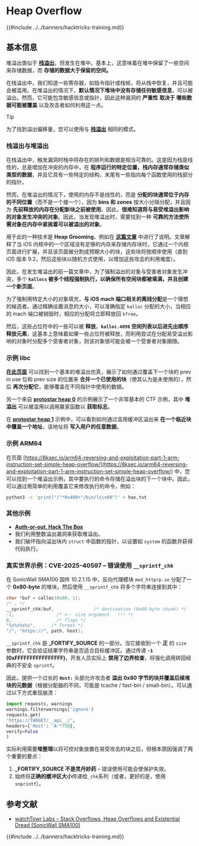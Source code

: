 # Heap Overflow

{{#include ../../banners/hacktricks-training.md}}

## 基本信息

堆溢出类似于 [**栈溢出**](../stack-overflow/index.html)，但发生在堆中。基本上，这意味着在堆中保留了一些空间来存储数据，而 **存储的数据大于保留的空间。**

在栈溢出中，我们知道一些寄存器，如指令指针或栈帧，将从栈中恢复，并且可能会被滥用。在堆溢出的情况下，**默认情况下堆块中没有存储任何敏感信息**，可以被溢出。然而，它可能包含敏感信息或指针，因此这种漏洞的 **严重性** **取决于** **哪些数据可能被覆盖** 以及攻击者如何利用这一点。

> [!TIP]
> 为了找到溢出偏移量，您可以使用与 [**栈溢出**](../stack-overflow/index.html#finding-stack-overflows-offsets) 相同的模式。

### 栈溢出与堆溢出

在栈溢出中，触发漏洞时栈中将存在的排列和数据是相当可靠的。这是因为栈是线性的，总是增加在冲突的内存中，在 **程序运行的特定位置，栈内存通常存储类似类型的数据**，并且它具有一些特定的结构，末尾有一些指向每个函数使用的栈部分的指针。

然而，在堆溢出的情况下，使用的内存不是线性的，而是 **分配的块通常位于内存的不同位置**（而不是一个接一个），因为 **bins 和 zones** 按大小分隔分配，并且因为 **先前释放的内存在分配新块之前被使用**。因此，**很难知道将与易受堆溢出影响的对象发生冲突的对象**。因此，当发现堆溢出时，需要找到一种 **可靠的方法使所需对象在内存中紧挨着可以被溢出的对象**。

用于此的一种技术是 **Heap Grooming**，例如在 [**这篇文章**](https://azeria-labs.com/grooming-the-ios-kernel-heap/) 中进行了说明。文章解释了当 iOS 内核中的一个区域没有足够的内存来存储内存块时，它通过一个内核页面进行扩展，并且该页面被分割成预期大小的块，这些块将按顺序使用（直到 iOS 版本 9.2，然后这些块以随机方式使用，以增加这些攻击的利用难度）。

因此，在发生堆溢出的前一篇文章中，为了强制溢出的对象与受害者对象发生冲突，多个 **`kallocs` 被多个线程强制执行，以确保所有空闲块都被填满，并且创建一个新页面**。

为了强制用特定大小的对象填充，**与 iOS mach 端口相关的离线分配**是一个理想的候选者。通过精确设置消息的大小，可以准确指定 `kalloc` 分配的大小，当相应的 mach 端口被销毁时，相应的分配将立即释放回 `kfree`。

然后，这些占位符中的一些可以被 **释放**。**`kalloc.4096` 空闲列表以后进先出顺序释放元素**，这基本上意味着如果一些占位符被释放，而利用尝试在分配易受溢出影响的对象时分配多个受害者对象，则该对象很可能会被一个受害者对象跟随。

### 示例 libc

[**在此页面**](https://guyinatuxedo.github.io/27-edit_free_chunk/heap_consolidation_explanation/index.html) 可以找到一个基本的堆溢出仿真，展示了如何通过覆盖下一个块的 prev in use 位和 prev size 的位置来 **合并一个已使用的块**（使其认为是未使用的），然后 **再次分配它**，能够覆盖在不同指针中使用的数据。

另一个来自 [**protostar heap 0**](https://guyinatuxedo.github.io/24-heap_overflow/protostar_heap0/index.html) 的示例展示了一个非常基本的 CTF 示例，其中 **堆溢出** 可以被滥用以调用赢家函数以 **获取标志**。

在 [**protostar heap 1**](https://guyinatuxedo.github.io/24-heap_overflow/protostar_heap1/index.html) 示例中，可以看到如何通过滥用缓冲区溢出来 **在一个临近块中覆盖一个地址**，该地址将 **写入用户的任意数据**。

### 示例 ARM64

在页面 [https://8ksec.io/arm64-reversing-and-exploitation-part-1-arm-instruction-set-simple-heap-overflow/](https://8ksec.io/arm64-reversing-and-exploitation-part-1-arm-instruction-set-simple-heap-overflow/) 中，您可以找到一个堆溢出示例，其中要执行的命令存储在溢出块的下一个块中。因此，可以通过用简单的利用覆盖它来修改执行的命令，例如：
```bash
python3 -c 'print("/"*0x400+"/bin/ls\x00")' > hax.txt
```
### 其他示例

- [**Auth-or-out. Hack The Box**](https://7rocky.github.io/en/ctf/htb-challenges/pwn/auth-or-out/)
- 我们利用整数溢出漏洞来获取堆溢出。
- 我们破坏指向溢出块内 `struct` 中函数的指针，以设置如 `system` 的函数并获得代码执行。

### 真实世界示例：CVE-2025-40597 – 错误使用 `__sprintf_chk`

在 SonicWall SMA100 固件 10.2.1.15 中，反向代理模块 `mod_httprp.so` 分配了一个 **0x80-byte** 的堆块，然后使用 `__sprintf_chk` 将多个字符串连接到其中：
```c
char *buf = calloc(0x80, 1);
/* … */
__sprintf_chk(buf,               /* destination (0x80-byte chunk) */
-1,                /* <-- size argument   !!! */
0,                 /* flags */
"%s%s%s%s",      /* format */
"/", "https://", path, host);
```
`__sprintf_chk` 是 **_FORTIFY_SOURCE** 的一部分。当它接收到一个 **正** 的 `size` 参数时，它会验证结果字符串是否适合目标缓冲区。通过传递 **`-1` (0xFFFFFFFFFFFFFFFF)**，开发人员实际上 **禁用了边界检查**，将强化调用转回经典的不安全 `sprintf`。

因此，提供一个过长的 **`Host:`** 头部允许攻击者 **溢出 0x80 字节的块并覆盖后续堆块的元数据**（根据分配器的不同，可能是 tcache / fast-bin / small-bin）。可以通过以下方式重现崩溃：
```python
import requests, warnings
warnings.filterwarnings('ignore')
requests.get(
'https://TARGET/__api__/',
headers={'Host': 'A'*750},
verify=False
)
```
实际利用需要**堆整理**以将可控对象放置在易受攻击的块之后，但根本原因强调了两个重要的要点：

1. **_FORTIFY_SOURCE 不是灵丹妙药** – 错误使用可能会使保护失效。
2. 始终将**正确的缓冲区大小**传递给`_chk`系列（或者，更好的是，使用`snprintf`）。

## 参考文献
* [watchTowr Labs – Stack Overflows, Heap Overflows and Existential Dread (SonicWall SMA100)](https://labs.watchtowr.com/stack-overflows-heap-overflows-and-existential-dread-sonicwall-sma100-cve-2025-40596-cve-2025-40597-and-cve-2025-40598/)

{{#include ../../banners/hacktricks-training.md}}
